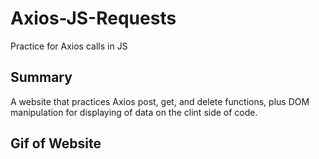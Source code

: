 # Axios-JS-Requests
Practice for Axios calls in JS

## Summary
A website that practices Axios post, get, and delete functions, plus DOM manipulation for displaying of data on the clint side of code. 

## Gif of Website

